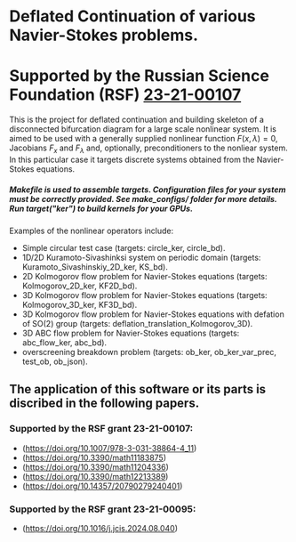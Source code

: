 # Deflated Continuation of various Navier-Stokes problems.
# Supported by the Russian Science Foundation (RSF) [23-21-00107](https://rscf.ru/en/project/23-21-00107/)

This is the project for deflated continuation and building skeleton of a disconnected bifurcation diagram for a large scale nonlinear system. It is aimed to be used with a generally supplied nonlinear function $F(x, \lambda)=0$, Jacobians $F_x$ and $F_\lambda$ and, optionally, preconditioners to the nonliear system. In this particular case it targets discrete systems obtained from the Navier-Stokes equations.
##### Makefile is used to assemble targets. Configuration files for your system must be correctly provided. See make_configs/ folder for more details. Run target("ker") to build kernels for your GPUs.
Examples of the nonlinear operators include:
- Simple circular test case (targets: circle\_ker, circle\_bd).
- 1D/2D Kuramoto-Sivashinksi system on periodic domain (targets: Kuramoto\_Sivashinskiy\_2D\_ker, KS\_bd).
- 2D Kolmogorov flow problem for Navier-Stokes equations (targets: Kolmogorov\_2D\_ker, KF2D\_bd).
- 3D Kolmogorov flow problem for Navier-Stokes equations (targets: Kolmogorov\_3D\_ker, KF3D\_bd).
- 3D Kolmogorov flow problem for Navier-Stokes equations with defation of SO(2) group (targets: deflation\_translation\_Kolmogorov\_3D).
- 3D ABC flow problem for Navier-Stokes equations (targets: abc\_flow\_ker, abc\_bd).
- overscreening breakdown problem (targets: ob\_ker, ob\_ker\_var\_prec, test\_ob, ob\_json).

## The application of this software or its parts is discribed in the following papers. 
### Supported by the RSF grant 23-21-00107:
- (https://doi.org/10.1007/978-3-031-38864-4_11)
- (https://doi.org/10.3390/math11183875)
- (https://doi.org/10.3390/math11204336)
- (https://doi.org/10.3390/math12213389)
- (https://doi.org/10.14357/20790279240401)
### Supported by the RSF grant 23-21-00095:
- (https://doi.org/10.1016/j.jcis.2024.08.040)


